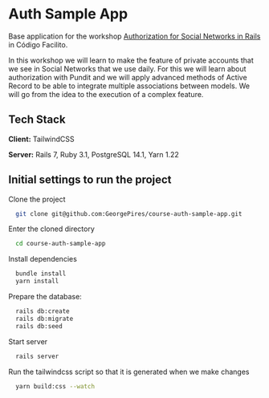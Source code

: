 
# Auth Sample App

Base application for the workshop [Authorization for Social Networks in Rails](https://codigofacilito.com/talleres/rails-autorizacion) in Código Facilito.

In this workshop we will learn to make the feature of private accounts that we see in Social Networks that we use daily.
For this we will learn about authorization with Pundit and we will apply advanced methods of Active Record to be able to integrate multiple associations between models.
We will go from the idea to the execution of a complex feature.


## Tech Stack

**Client:** TailwindCSS

**Server:** Rails 7, Ruby 3.1, PostgreSQL 14.1, Yarn 1.22


## Initial settings to run the project

Clone the project

```bash
  git clone git@github.com:GeorgePires/course-auth-sample-app.git
```

Enter the cloned directory

```bash
  cd course-auth-sample-app
```

Install dependencies

```bash
  bundle install
  yarn install
```

Prepare the database:

```bash
  rails db:create
  rails db:migrate
  rails db:seed
```

Start server
```bash
  rails server
```

Run the tailwindcss script so that it is generated when we make changes

```bash
  yarn build:css --watch
```

